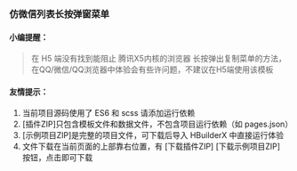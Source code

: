 ### 仿微信列表长按弹窗菜单

#### 小编提醒：

> 在 H5 端没有找到能阻止 腾讯X5内核的浏览器 长按弹出复制菜单的方法，在QQ/微信/QQ浏览器中体验会有些许问题，不建议在H5端使用该模板


#### 友情提示：

1. 当前项目源码使用了 ES6 和 scss 请添加运行依赖
2. [插件ZIP]只包含模板文件和数据文件，不包含项目运行依赖（如 pages.json）
3. [示例项目ZIP]是完整的项目文件，可下载后导入 HBuilderX 中直接运行体验
4. 文件下载在当前页面的上部靠右位置，有 [下载插件ZIP] [下载示例项目ZIP] 按钮，点击即可下载